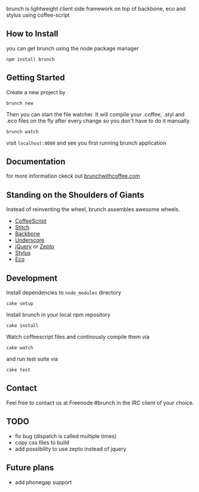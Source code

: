 brunch is lightweight client side framework on top of backbone, eco and stylus using coffee-script

## How to Install

you can get brunch using the node package manager

    npm install brunch

## Getting Started

Create a new project by

    brunch new

Then you can start the file watcher. It will compile your .coffee, .styl and .eco files on the fly after every change so you don't have to do it manually.

    brunch watch

visit `localhost:8080` and see you first running brunch application

## Documentation

for more information ckeck out [brunchwithcoffee.com](http://brunchwithcoffee.com)

## Standing on the Shoulders of Giants

Instead of reinventing the wheel, brunch assembles awesome wheels.

* [CoffeeScript](http://jashkenas.github.com/coffee-script/)
* [Stitch](https://github.com/sstephenson/stitch)
* [Backbone](http://documentcloud.github.com/backbone/)
* [Underscore](http://documentcloud.github.com/underscore/)
* [jQuery](http://jquery.com/) or [Zepto](http://zeptojs.com/)
* [Stylus](https://github.com/LearnBoost/stylus)
* [Eco](https://github.com/sstephenson/eco)

## Development

Install dependencies to `node_modules` directory

    cake setup

Install brunch in your local npm repository

    cake install

Watch coffeescript files and continously compile them via

    cake watch

and run test suite via

    cake test

## Contact

Feel free to contact us at Freenode #brunch in the IRC client of your choice.

## TODO

* fix bug (dispatch is called multiple times)
* copy css files to build
* add possibility to use zepto instead of jquery

## Future plans

* add phonegap support
